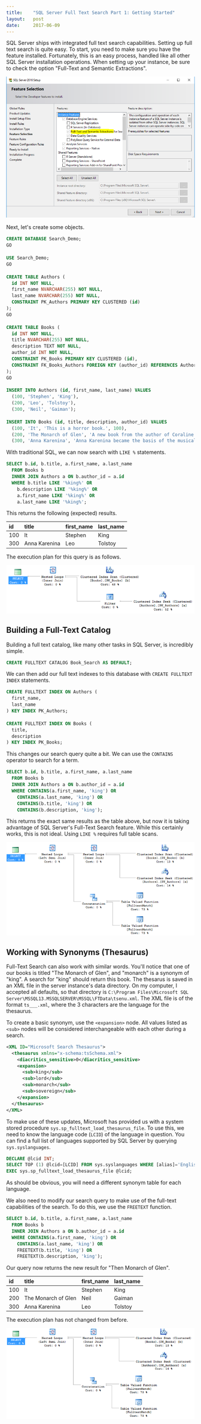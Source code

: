 ```yaml
---
title:    "SQL Server Full Text Search Part 1: Getting Started"
layout:   post
date:     2017-06-09
---
```


SQL Server ships with integrated full text search capabilities. Setting up full text search is quite easy. To start, you need to make sure you have the feature installed. Fortunately, this is an easy process, handled like all other SQL Server installation operations. When setting up your instance, be sure to check the option "Full-Text and Semantic Extractions".

![Full text search installation](/assets/images/sql-server-full-text-install-1.png)

Next, let's create some objects.

```sql
CREATE DATABASE Search_Demo;
GO

USE Search_Demo;
GO

CREATE TABLE Authors (
  id INT NOT NULL,
  first_name NVARCHAR(255) NOT NULL,
  last_name NVARCHAR(255) NOT NULL,
  CONSTRAINT PK_Authors PRIMARY KEY CLUSTERED (id)
);
GO

CREATE TABLE Books (
  id INT NOT NULL,
  title NVARCHAR(255) NOT NULL,
  description TEXT NOT NULL,
  author_id INT NOT NULL,
  CONSTRAINT PK_Books PRIMARY KEY CLUSTERED (id),
  CONSTRAINT FK_Books_Authors FOREIGN KEY (author_id) REFERENCES Authors (id)
);
GO

INSERT INTO Authors (id, first_name, last_name) VALUES
  (100, 'Stephen', 'King'),
  (200, 'Leo', 'Tolstoy'),
  (300, 'Neil', 'Gaiman');

INSERT INTO Books (id, title, description, author_id) VALUES
  (100, 'It', 'This is a horror book.', 100),
  (200, 'The Monarch of Glen', 'A new book from the author of Coraline.', 300),
  (300, 'Anna Karenina', 'Anna Karenina became the basis of the musical "The King and I".', 200);
```

With traditional SQL, we can now search with `LIKE %` statements.

```sql
SELECT b.id, b.title, a.first_name, a.last_name
  FROM Books b
  INNER JOIN Authors a ON b.author_id = a.id
  WHERE b.title LIKE '%king%' OR
    b.description LIKE '%king%' OR
    a.first_name LIKE '%king%' OR
    a.last_name LIKE '%king%';
```

This returns the following (expected) results.

| id | title | first_name | last_name |
| :- | :---- | :--------- | :-------- |
| 100 | It | Stephen | King |
| 300 | Anna Karenina | Leo | Tolstoy |

The execution plan for this query is as follows.

![LIKE execution plan](/assets/images/sql-server-full-text-execution-plan-like.png)

## Building a Full-Text Catalog

Building a full text catalog, like many other tasks in SQL Server, is incredibly simple.

```sql
CREATE FULLTEXT CATALOG Book_Search AS DEFAULT;
```

We can then add our full text indexes to this database with `CREATE FULLTEXT INDEX` statements.

```sql
CREATE FULLTEXT INDEX ON Authors (
  first_name,
  last_name
) KEY INDEX PK_Authors;

CREATE FULLTEXT INDEX ON Books (
  title,
  description
) KEY INDEX PK_Books;
```

This changes our search query quite a bit. We can use the `CONTAINS` operator to search for a term.

```sql
SELECT b.id, b.title, a.first_name, a.last_name
  FROM Books b
  INNER JOIN Authors a ON b.author_id = a.id
  WHERE CONTAINS(a.first_name, 'king') OR
    CONTAINS(a.last_name, 'king') OR
    CONTAINS(b.title, 'king') OR
    CONTAINS(b.description, 'king');
```

This returns the exact same results as the table above, but now it is taking advantage of SQL Server's Full-Text Search feature. While this certainly works, this is not ideal. Using `LIKE %` requires full table scans.

![Search execution plan](/assets/images/sql-server-full-text-execution-plan-contains.png)

## Working with Synonyms (Thesaurus)

Full-Text Search can also work with similar words. You'll notice that one of our books is titled "The Monarch of Glen", and "monarch" is a synonym of "king". A search for "king" should return this book. The thesarus is saved in an XML file in the server instance's data directory. On my computer, I accepted all defaults, so that directory is `C:\Program Files\Microsoft SQL Server\MSSQL13.MSSQLSERVER\MSSQL\FTData\tsenu.xml`. The XML file is of the format `ts___.xml`, where the 3 characters are the language for the thesaurus.

To create a basic synonym, use the `<expansion>` node. All values listed as `<sub>` nodes will be considered interchangeable with each other during a search.

```xml
<XML ID="Microsoft Search Thesaurus">
  <thesaurus xmlns="x-schema:tsSchema.xml">
    <diacritics_sensitive>0</diacritics_sensitive>
    <expansion>
      <sub>king</sub>
      <sub>lord</sub>
      <sub>monarch</sub>
      <sub>sovereign</sub>
    </expansion>
  </thesaurus>
</XML>
```

To make use of these updates, Microsoft has provided us with a system stored procedure `sys.sp_fulltext_load_thesaurus_file`. To use this, we need to know the language code (`LCID`) of the language in question. You can find a full list of languages supported by SQL Server by querying `sys.syslanguages`.

```sql
DECLARE @lcid INT;
SELECT TOP (1) @lcid=[LCID] FROM sys.syslanguages WHERE [alias]='English'
EXEC sys.sp_fulltext_load_thesaurus_file @lcid;
```

As should be obvious, you will need a different synonym table for each language.

We also need to modify our search query to make use of the full-text capabilities of the search. To do this, we use the `FREETEXT` function.

```sql
SELECT b.id, b.title, a.first_name, a.last_name
  FROM Books b
  INNER JOIN Authors a ON b.author_id = a.id
  WHERE CONTAINS(a.first_name, 'king') OR
    CONTAINS(a.last_name, 'king') OR
    FREETEXT(b.title, 'king') OR
    FREETEXT(b.description, 'king');
```

Our query now returns the new result for "Then Monarch of Glen".

| id | title | first_name | last_name |
| :- | :---- | :--------- | :-------- |
| 100 | It | Stephen | King |
| 200 | The Monarch of Glen | Neil | Gaiman |
| 300 | Anna Karenina | Leo | Tolstoy |

The execution plan has not changed from before.

![Search execution plan](/assets/images/sql-server-full-text-execution-plan-freetext.png)
